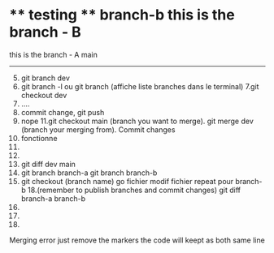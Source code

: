 **
testing
**
branch-b
this is the branch - B
=======
this is the branch - A
 main

---------------------------------------------------------------------------------------------------------
5. git branch dev
6. git branch -l ou git branch (affiche liste branches dans le terminal)
7.git checkout dev
8. ….
9. commit change, git push
10. nope
11.git checkout main (branch you want to merge).
	git merge dev (branch your merging from).
Commit changes
12. fonctionne
13.
14.
15. git diff dev main
16. git branch branch-a git branch branch-b
17. git checkout (branch name) go fichier modif fichier repeat pour branch-b
18.(remember to publish branches and commit changes)
	git diff branch-a branch-b
19.
20.
21.
Merging error just remove the markers the code will keept as both same line
